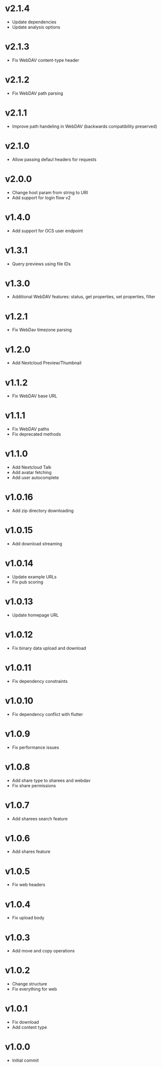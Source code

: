 # v2.1.4
* Update dependencies
* Update analysis options

# v2.1.3
* Fix WebDAV content-type header

# v2.1.2
* Fix WebDAV path parsing

# v2.1.1
* Improve path handeling in WebDAV (backwards compatibility preserved)

# v2.1.0
* Allow passing defaul headers for requests

# v2.0.0
* Change host param from string to URI
* Add support for login flow v2

# v1.4.0
* Add support for OCS user endpoint

# v1.3.1
* Query previews using file IDs

# v1.3.0
* Additional WebDAV features: status, get properties, set properties, filter

# v1.2.1
* Fix WebDav timezone parsing

# v1.2.0
* Add Nextcloud Preview/Thumbnail

# v1.1.2
* Fix WebDAV base URL

# v1.1.1
* Fix WebDAV paths
* Fix deprecated methods

# v1.1.0
* Add Nextcloud Talk
* Add avatar fetching
* Add user autocomplete

# v1.0.16
* Add zip directory downloading

# v1.0.15
* Add download streaming

# v1.0.14
* Update example URLs
* Fix pub scoring

# v1.0.13
* Update homepage URL

# v1.0.12
* Fix binary data upload and download

# v1.0.11
* Fix dependency constraints

# v1.0.10
* Fix dependency conflict with flutter

# v1.0.9
* Fix performance issues

# v1.0.8
* Add share type to sharees and webdav
* Fix share permissions

# v1.0.7
* Add sharees search feature

# v1.0.6
* Add shares feature

# v1.0.5
* Fix web headers

# v1.0.4
* Fix upload body

# v1.0.3
* Add move and copy operations

# v1.0.2
* Change structure
* Fix everything for web

# v1.0.1
* Fix download
* Add content type

# v1.0.0
* Initial commit
